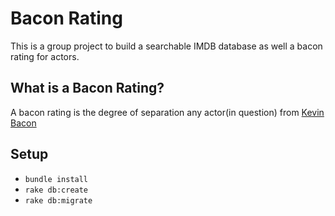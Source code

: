 # Bacon Rating

This is a group project to build a searchable IMDB database as well a bacon rating for actors. 

## What is a Bacon Rating?

A bacon rating is the degree of separation any actor(in question) from [Kevin Bacon](http://www.imdb.com/name/nm0000102/)

## Setup

- `bundle install`
- `rake db:create`
- `rake db:migrate`

